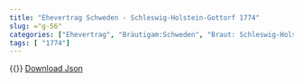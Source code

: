 ```yaml
---
title: "Ehevertrag Schweden - Schleswig-Holstein-Gottorf 1774"
slug: ="g-56"
categories: ["Ehevertrag", "Bräutigam:Schweden", "Braut: Schleswig-Holstein-Gottorf", "Eheschließung vollzogen?:Ja", "verschiedenkonfessionelle Ehe?:Nein", "Dynastie Bräutigam:Oldenburg (Gottorf)", "Akteur Bräutigam:Oldenburg (Gottorf)", "Akteur Braut:Oldenburg (Gottorf)", "Textbezug?:nein", "Ständisch?:nein", "Ratifikation?:ja", "Sonstiges?:nein", "Bräutigam:Schweden", "Braut: Schleswig-Holstein-Gottorf"]
tags: [ "1774"]
---
```

<!--more-->
{{<v113>}}
[Download Json](/vertraege/vertrag-56.json)